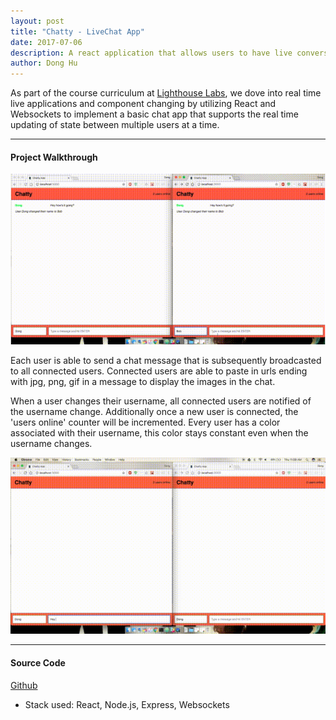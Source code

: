 ```yaml
---
layout: post
title: "Chatty - LiveChat App"
date: 2017-07-06
description: A react application that allows users to have live conversations.
author: Dong Hu
---
```

As part of the course curriculum at [Lighthouse Labs](https://www.lighthouselabs.ca/), we dove into real time live applications and component changing by utilizing React and Websockets to implement a basic chat app that supports the real time updating of state between multiple users at a time.

<hr />

#### Project Walkthrough

![ChattyApp](/assets/images/chatty/1.png)

Each user is able to send a chat message that is subsequently broadcasted to all connected users. Connected users are able to paste in urls ending with jpg, png, gif in a message to display the images in the chat.

When a user changes their username, all connected users are notified of the username change. Additionally once a new user is connected, the 'users online' counter will be incremented. Every user has a color associated with their username, this color stays constant even when the username changes.

![ChatyApp](/assets/images/chatty/2.gif)

<hr />

#### Source Code

[Github](https://github.com/chaodonghu/chatty_app)

* Stack used: React, Node.js, Express, Websockets
